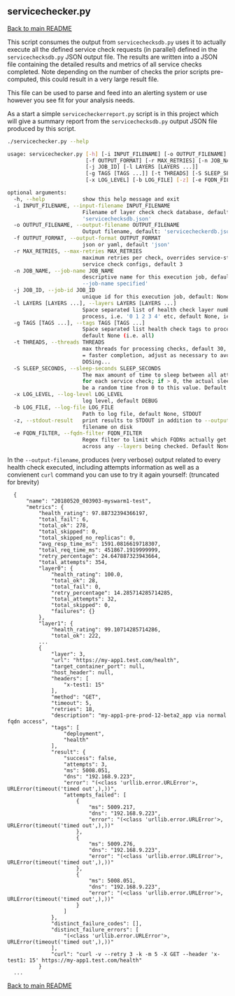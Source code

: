 ## <a id="servicechecker"></a>servicechecker.py

[Back to main README](../README.md)

This script consumes the output from `servicechecksdb.py` uses it to actually execute all the defined service check requests (in parallel) defined in the `servicechecksdb.py` JSON output file. The results are written into a JSON file containing the detailed results and metrics of all service checks completed. Note depending on the number of checks the prior scripts pre-computed, this could result in a very large result file.

This file can be used to parse and feed into an alerting system or use however you see fit for your analysis needs.

As a start a simple `servicecheckerreport.py` script is in this project which will give a summary report from the `servicechecksdb.py` output JSON file produced by this script.

```bash
./servicechecker.py --help

usage: servicechecker.py [-h] [-i INPUT_FILENAME] [-o OUTPUT_FILENAME]
                         [-f OUTPUT_FORMAT] [-r MAX_RETRIES] [-n JOB_NAME]
                         [-j JOB_ID] [-l LAYERS [LAYERS ...]]
                         [-g TAGS [TAGS ...]] [-t THREADS] [-S SLEEP_SECONDS]
                         [-x LOG_LEVEL] [-b LOG_FILE] [-z] [-e FQDN_FILTER]

optional arguments:
  -h, --help            show this help message and exit
  -i INPUT_FILENAME, --input-filename INPUT_FILENAME
                        Filename of layer check check database, default:
                        'servicechecksdb.json'
  -o OUTPUT_FILENAME, --output-filename OUTPUT_FILENAME
                        Output filename, default: 'servicecheckerdb.json'
  -f OUTPUT_FORMAT, --output-format OUTPUT_FORMAT
                        json or yaml, default 'json'
  -r MAX_RETRIES, --max-retries MAX_RETRIES
                        maximum retries per check, overrides service-state
                        service check configs, default 3
  -n JOB_NAME, --job-name JOB_NAME
                        descriptive name for this execution job, default 'no
                        --job-name specified'
  -j JOB_ID, --job-id JOB_ID
                        unique id for this execution job, default: None
  -l LAYERS [LAYERS ...], --layers LAYERS [LAYERS ...]
                        Space separated list of health check layer numbers to
                        process, i.e. '0 1 2 3 4' etc, default None, ie all
  -g TAGS [TAGS ...], --tags TAGS [TAGS ...]
                        Space separated list health check tags to process,
                        default None (i.e. all)
  -t THREADS, --threads THREADS
                        max threads for processing checks, default 30, higher
                        = faster completion, adjust as necessary to avoid
                        DOSing...
  -S SLEEP_SECONDS, --sleep-seconds SLEEP_SECONDS
                        The max amount of time to sleep between all attempts
                        for each service check; if > 0, the actual sleep will
                        be a random time from 0 to this value. Default 0
  -x LOG_LEVEL, --log-level LOG_LEVEL
                        log level, default DEBUG
  -b LOG_FILE, --log-file LOG_FILE
                        Path to log file, default None, STDOUT
  -z, --stdout-result   print results to STDOUT in addition to --output-
                        filename on disk
  -e FQDN_FILTER, --fqdn-filter FQDN_FILTER
                        Regex filter to limit which FQDNs actually get checked
                        across any --layers being checked. Default None
```

In the `--output-filename`, produces (very verbose) output related to every health check executed, including attempts information as well as a convienent `curl` command you can use to try it again yourself: (truncated for brevity)
```
  {
      "name": "20180520_003903-myswarm1-test",
      "metrics": {
          "health_rating": 97.88732394366197,
          "total_fail": 6,
          "total_ok": 278,
          "total_skipped": 0,
          "total_skipped_no_replicas": 0,
          "avg_resp_time_ms": 1591.0816619718307,
          "total_req_time_ms": 451867.1919999999,
          "retry_percentage": 24.647887323943664,
          "total_attempts": 354,
          "layer0": {
              "health_rating": 100.0,
              "total_ok": 28,
              "total_fail": 0,
              "retry_percentage": 14.285714285714285,
              "total_attempts": 32,
              "total_skipped": 0,
              "failures": {}
          },
          "layer1": {
              "health_rating": 99.10714285714286,
              "total_ok": 222,
          ...
          {
              "layer": 3,
              "url": "https://my-app1.test.com/health",
              "target_container_port": null,
              "host_header": null,
              "headers": [
                  "x-test1: 15"
              ],
              "method": "GET",
              "timeout": 5,
              "retries": 18,
              "description": "my-app1-pre-prod-12-beta2_app via normal fqdn access",
              "tags": [
                  "deployment",
                  "health"
              ],
              "result": {
                  "success": false,
                  "attempts": 3,
                  "ms": 5008.051,
                  "dns": "192.168.9.223",
                  "error": "(<class 'urllib.error.URLError'>, URLError(timeout('timed out',),))",
                  "attempts_failed": [
                      {
                          "ms": 5009.217,
                          "dns": "192.168.9.223",
                          "error": "(<class 'urllib.error.URLError'>, URLError(timeout('timed out',),))"
                      },
                      {
                          "ms": 5009.276,
                          "dns": "192.168.9.223",
                          "error": "(<class 'urllib.error.URLError'>, URLError(timeout('timed out',),))"
                      },
                      {
                          "ms": 5008.051,
                          "dns": "192.168.9.223",
                          "error": "(<class 'urllib.error.URLError'>, URLError(timeout('timed out',),))"
                      }
                  ]
              },
              "distinct_failure_codes": [],
              "distinct_failure_errors": [
                  "(<class 'urllib.error.URLError'>, URLError(timeout('timed out',),))"
              ],
              "curl": "curl -v --retry 3 -k -m 5 -X GET --header 'x-test1: 15' https://my-app1.test.com/health"
          }
  ...
```

[Back to main README](../README.md)
